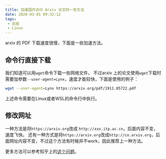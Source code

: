 ```yaml
---
title: 加速国内访问 Arxiv 论文的一些方法
date: 2020-03-01 09:32:12
tags:
 - 总结
 - Linux
---
```

arxiv 的 PDF 下载速度很慢，下面是一些加速方法。
## 命令行直接下载
我们知道可以用`wget`命令下载一些网络文件， 不过arxiv 上的论文使用`wget`下载时需要加参数`--user-agent=Lynx`，速度才能较快，下面是使用的例子：
```bash
wget --user-agent=Lynx https://arxiv.org/pdf/1911.05722.pdf
```
上述命令需要在Linux或者WSL的命令行中执行。

## 修改网址
一种方法是将`https://arxiv.org`改成 `http://xxx.itp.ac.cn`，后面内容不变，速度飞快。
还有一种方式是将`https://arxiv.org`改成`http://cn.arxiv.org`，后面网址内容不变，不过这个方法有时候并不work，因此推荐上一种方法。

更多方法可以参考知乎上的[这个问题](https://www.zhihu.com/question/58912862)。